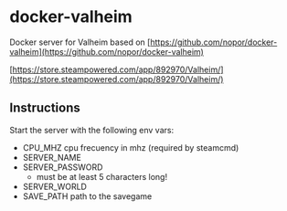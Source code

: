 # docker-valheim
Docker server for Valheim based on [https://github.com/nopor/docker-valheim](https://github.com/nopor/docker-valheim)

[https://store.steampowered.com/app/892970/Valheim/](https://store.steampowered.com/app/892970/Valheim/)


## Instructions
Start the server with the following env vars:
- CPU_MHZ cpu frecuency in mhz (required by steamcmd)
- SERVER_NAME
- SERVER_PASSWORD
  - must be at least 5 characters long!
- SERVER_WORLD
- SAVE_PATH path to the savegame
